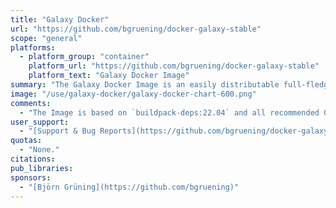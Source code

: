 ```yaml
---
title: "Galaxy Docker"
url: "https://github.com/bgruening/docker-galaxy-stable"
scope: "general"
platforms:
  - platform_group: "container"
    platform_url: "https://github.com/bgruening/docker-galaxy-stable"
    platform_text: "Galaxy Docker Image"
summary: "The Galaxy Docker Image is an easily distributable full-fledged Galaxy installation, that can be used for testing, teaching and presenting new tools and features."
image: "/use/galaxy-docker/galaxy-docker-chart-600.png"
comments:
  - "The Image is based on `buildpack-deps:22.04` and all recommended Galaxy requirements are installed. The following chart should illustrate the Docker image hierarchy we built to make it as easy as possible to build on different layers of our stack and create many exciting Galaxy flavors."
user_support:
  - "[Support & Bug Reports](https://github.com/bgruening/docker-galaxy-stable#support--bug-reports--toc)"
quotas:
  - "None."
citations:
pub_libraries:
sponsors:
  - "[Björn Grüning](https://github.com/bgruening)"
---
```

